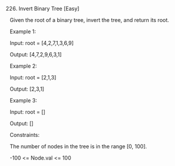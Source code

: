 226. Invert Binary Tree
[Easy]

Given the root of a binary tree, invert the tree, and return its root.

Example 1:

Input: root = [4,2,7,1,3,6,9]

Output: [4,7,2,9,6,3,1]

Example 2:

Input: root = [2,1,3]

Output: [2,3,1]

Example 3:

Input: root = []

Output: []
 
Constraints:

The number of nodes in the tree is in the range [0, 100].

-100 <= Node.val <= 100
